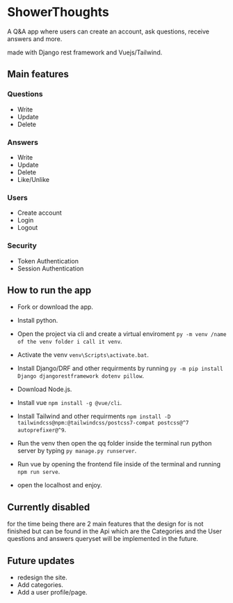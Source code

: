 # ShowerThoughts
A Q&amp;A app where users can create an account, ask questions, receive answers and more.

made with Django rest framework and Vuejs/Tailwind.

## Main features

### Questions 
- Write
- Update
- Delete 

### Answers 
- Write
- Update
- Delete
- Like/Unlike

### Users
- Create account
- Login
- Logout

### Security
- Token Authentication
- Session Authentication


## How to run the app
- Fork or download the app.

- Install python.

- Open the project via cli and create a virtual enviroment `py -m venv /name of the venv folder i call it venv`.

- Activate the venv `venv\Scripts\activate.bat`.

- Install Django/DRF and other requirments by running `py -m pip install Django djangorestframework dotenv pillow`.

- Download Node.js.

- Install vue `npm install -g @vue/cli`.

- Install Tailwind and other requirments `npm install -D tailwindcss@npm:@tailwindcss/postcss7-compat postcss@^7 autoprefixer@^9`.

- Run the venv then open the qq folder inside the terminal run python server by typing `py manage.py runserver`.

- Run vue by opening the frontend file inside of the terminal and running `npm run serve`.

- open the localhost and enjoy.

## Currently disabled

for the time being there are 2 main features that the design for is not finished but can be found in the Api which are the Categories and the User questions and answers queryset will be implemented in the future.

## Future updates

- redesign the site.
- Add categories.
- Add a user profile/page.

